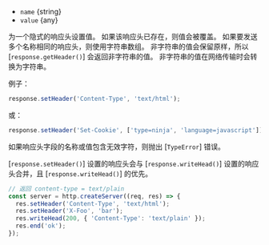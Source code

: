 <!-- YAML
added: v0.4.0
-->

* `name` {string}
* `value` {any}

为一个隐式的响应头设置值。
如果该响应头已存在，则值会被覆盖。
如果要发送多个名称相同的响应头，则使用字符串数组。
非字符串的值会保留原样，所以 [`response.getHeader()`] 会返回非字符串的值。
非字符串的值在网络传输时会转换为字符串。

例子：

```js
response.setHeader('Content-Type', 'text/html');
```

或：

```js
response.setHeader('Set-Cookie', ['type=ninja', 'language=javascript']);
```

如果响应头字段的名称或值包含无效字符，则抛出 [`TypeError`] 错误。

[`response.setHeader()`] 设置的响应头会与 [`response.writeHead()`] 设置的响应头合并，且 [`response.writeHead()`] 的优先。

```js
// 返回 content-type = text/plain
const server = http.createServer((req, res) => {
  res.setHeader('Content-Type', 'text/html');
  res.setHeader('X-Foo', 'bar');
  res.writeHead(200, { 'Content-Type': 'text/plain' });
  res.end('ok');
});
```

